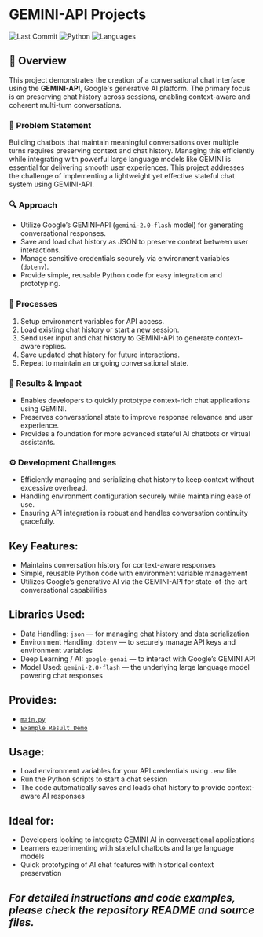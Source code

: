 # GEMINI-API Projects
![Last Commit](https://img.shields.io/github/last-commit/JPP-J/DL-2_GEMINI_project?style=flat-square)
![Python](https://img.shields.io/badge/Python-100%25-blue?style=flat-square)
![Languages](https://img.shields.io/github/languages/count/JPP-J/DL-2_GEMINI_project?style=flat-square)

 
## 📌 Overview

This project demonstrates the creation of a conversational chat interface using the **GEMINI-API**, Google's generative AI platform. The primary focus is on preserving chat history across sessions, enabling context-aware and coherent multi-turn conversations.

### 🧩 Problem Statement

Building chatbots that maintain meaningful conversations over multiple turns requires preserving context and chat history. Managing this efficiently while integrating with powerful large language models like GEMINI is essential for delivering smooth user experiences. This project addresses the challenge of implementing a lightweight yet effective stateful chat system using GEMINI-API.

### 🔍 Approach

- Utilize Google’s GEMINI-API (`gemini-2.0-flash` model) for generating conversational responses.
- Save and load chat history as JSON to preserve context between user interactions.
- Manage sensitive credentials securely via environment variables (`dotenv`).
- Provide simple, reusable Python code for easy integration and prototyping.

### 🎢 Processes

1. Setup environment variables for API access.
2. Load existing chat history or start a new session.
3. Send user input and chat history to GEMINI-API to generate context-aware replies.
4. Save updated chat history for future interactions.
5. Repeat to maintain an ongoing conversational state.

### 🎯 Results & Impact

- Enables developers to quickly prototype context-rich chat applications using GEMINI.
- Preserves conversational state to improve response relevance and user experience.
- Provides a foundation for more advanced stateful AI chatbots or virtual assistants.

### ⚙️ Development Challenges

- Efficiently managing and serializing chat history to keep context without excessive overhead.
- Handling environment configuration securely while maintaining ease of use.
- Ensuring API integration is robust and handles conversation continuity gracefully.
  

## **Key Features**:  
  - Maintains conversation history for context-aware responses  
  - Simple, reusable Python code with environment variable management  
  - Utilizes Google’s generative AI via the GEMINI-API for state-of-the-art conversational capabilities

## **Libraries Used**:  
  - Data Handling: `json` — for managing chat history and data serialization  
  - Environment Handling: `dotenv` — to securely manage API keys and environment variables  
  - Deep Learning / AI: `google-genai` — to interact with Google’s GEMINI API  
  - Model Used: `gemini-2.0-flash` — the underlying large language model powering chat responses

## **Provides**:  
  - [`main.py`](main.py) 
  - [`Example Result Demo`](chat_his.json)

## **Usage**:  
  - Load environment variables for your API credentials using `.env` file  
  - Run the Python scripts to start a chat session  
  - The code automatically saves and loads chat history to provide context-aware AI responses

## **Ideal for**:  
  - Developers looking to integrate GEMINI AI in conversational applications  
  - Learners experimenting with stateful chatbots and large language models  
  - Quick prototyping of AI chat features with historical context preservation


*For detailed instructions and code examples, please check the repository README and source files.*
---

